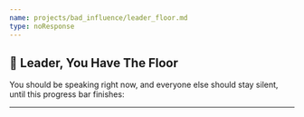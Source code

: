 ```yaml
---
name: projects/bad_influence/leader_floor.md
type: noResponse
---
```


## 📣 Leader, You Have The Floor

You should be speaking right now, and everyone else should stay silent, until this progress bar finishes:

---
